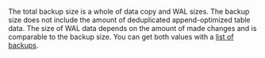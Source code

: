 The total backup size is a whole of data copy and WAL sizes. The backup size does not include the amount of deduplicated append-optimized table data. The size of WAL data depends on the amount of made changes and is comparable to the backup size. You can get both values with a [list of backups](../../../managed-greenplum/operations/cluster-backups.md#list-backups).
